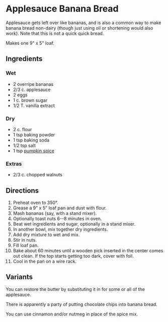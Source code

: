 [KitchenAid]: ../indices/kitchenAid.html

# Applesauce Banana Bread

Applesauce gets left over like bananas, and is also a common way to make banana bread non-dairy (though just using oil or shortening would also work).  Note that this is not a quick quick bread.

Makes one 9" x 5" loaf.

## Ingredients

### Wet

* 2 overripe bananas
* 2/3 c. applesauce
* 2 eggs
* 1 c. brown sugar
* 1/2 T. vanilla extract

### Dry

* 2 c. flour
* 1 tsp baking powder
* 1 tsp baking soda
* 1/2 tsp salt
* 1 tsp [pumpkin spice](../appetizers/pumpkinSpice.md)

### Extras

* 2/3 c. chopped walnuts

## Directions

1. Preheat oven to 350°.
2. Grease a 9" x 5" loaf pan and dust with flour.
3. Mash bananas (say, with a stand mixer).
4. Optionally toast nuts 6--8 minutes in oven.
5. Beat wet ingredients and sugar, optionally in a stand mixer.
6. In another bowl, mix together dry ingredients.
7. Add dry mixture to wet and mix.
8. Stir in nuts.
9. Fill loaf pan.
10. Bake about 60 minutes until a wooden pick inserted in the center comes out clean.  If the top starts getting too dark, cover with foil.
11. Cool in the pan on a wire rack.

## Variants

You can restore the butter by substituting it in for some or all of the applesauce.

There is apparently a party of putting chocolate chips into banana bread.

You can use cinnamon and/or nutmeg in place of the spice mix.
